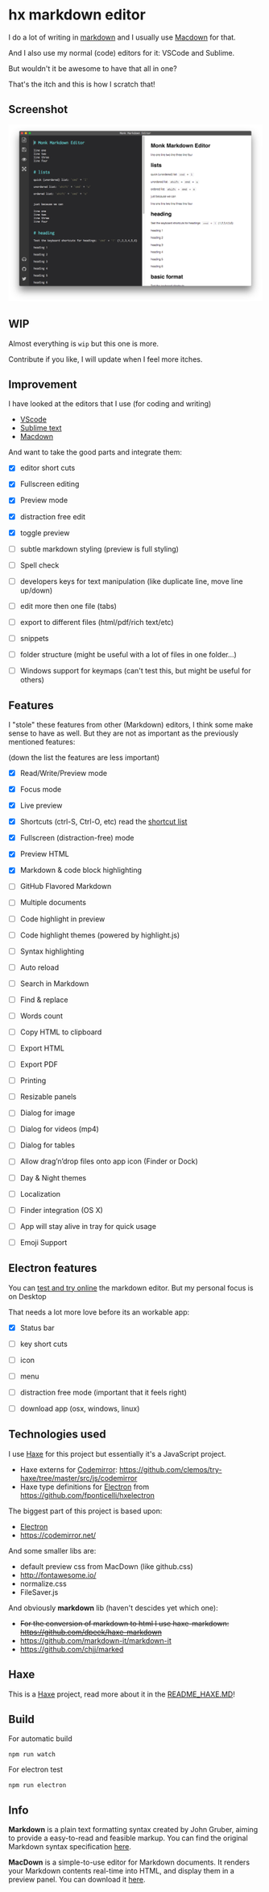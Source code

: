 # hx markdown editor

I do a lot of writing in [markdown](http://daringfireball.net/projects/markdown/syntax) and I usually use [Macdown](http://macdown.uranusjr.com/) for that.

And I also use my normal (code) editors for it: VSCode and Sublime.

But wouldn't it be awesome to have that all in one?

That's the itch and this is how I scratch that!

## Screenshot

[![](wip02.png)](history.md)


## WIP

Almost everything is `wip` but this one is more.

Contribute if you like, I will update when I feel more itches.

## Improvement

I have looked at the editors that I use (for coding and writing)

- [VScode](https://code.visualstudio.com/)
- [Sublime text](https://www.sublimetext.com/)
- [Macdown](http://macdown.uranusjr.com/)

And want to take the good parts and integrate them:

- [x] editor short cuts
- [x] Fullscreen editing
- [x] Preview mode
- [x] distraction free edit
- [x] toggle preview
- [ ] subtle markdown styling (preview is full styling)
- [ ] Spell check
- [ ] developers keys for text manipulation (like duplicate line, move line up/down)
- [ ] edit more then one file (tabs)
- [ ] export to different files (html/pdf/rich text/etc)
- [ ] snippets
- [ ] folder structure (might be useful with a lot of files in one folder...)
- [ ] Windows support for keymaps (can't test this, but might be useful for others)



## Features

I "stole" these features from other (Markdown) editors, I think some make sense to have as well.
But they are not as important as the previously mentioned features:

(down the list the features are less important)

- [x] Read/Write/Preview mode
- [x] Focus mode
- [x] Live preview
- [x] Shortcuts (ctrl-S, Ctrl-O, etc) read the [shortcut list](/src/assets/shortcut.md)
- [x] Fullscreen (distraction-free) mode
- [x] Preview HTML
- [x] Markdown & code block highlighting
- [ ] GitHub Flavored Markdown
- [ ] Multiple documents
- [ ] Code highlight in preview
- [ ] Code highlight themes (powered by highlight.js)
- [ ] Syntax highlighting
- [ ] Auto reload
- [ ] Search in Markdown
- [ ] Find & replace
- [ ] Words count
- [ ] Copy HTML to clipboard
- [ ] Export HTML
- [ ] Export PDF
- [ ] Printing
- [ ] Resizable panels
- [ ] Dialog for image
- [ ] Dialog for videos (mp4)
- [ ] Dialog for tables
- [ ] Allow drag’n’drop files onto app icon (Finder or Dock)
- [ ] Day & Night themes
- [ ] Localization
- [ ] Finder integration (OS X)
- [ ] App will stay alive in tray for quick usage
- [ ] Emoji Support


## Electron features

You can [test and try online](https://matthijskamstra.github.io/hx-markdown-editor/) the markdown editor.
But my personal focus is on Desktop

That needs a lot more love before its an workable app:

- [x] Status bar
- [ ] key short cuts
- [ ] icon
- [ ] menu
- [ ] distraction free mode (important that it feels right)
- [ ] download app (osx, windows, linux)


## Technologies used

I use [Haxe](https://haxe.org/) for this project but essentially it's a JavaScript project.

- Haxe externs for [Codemirror](https://codemirror.net/): <https://github.com/clemos/try-haxe/tree/master/src/js/codemirror>
- Haxe type definitions for [Electron](http://electron.atom.io/) from <https://github.com/fponticelli/hxelectron>


The biggest part of this project is based upon:

- [Electron](http://electron.atom.io/)
- <https://codemirror.net/>

And some smaller libs are:

- default preview css from MacDown (like github.css)
- <http://fontawesome.io/>
- normalize.css
- FileSaver.js

And obviously **markdown** lib (haven't descides yet which one):

- ~~For the conversion of markdown to html I use haxe-markdown:  <https://github.com/dpeek/haxe-markdown>~~
- https://github.com/markdown-it/markdown-it
- https://github.com/chjj/marked


## Haxe

This is a [Haxe](http://www.haxe.org) project, read more about it in the [README_HAXE.MD](README_HAXE.MD)!



<!--

## Demo Application

Spin up the demo application to see electron in action:

```sh
## Make sure you have Electron installed (you only need to do this once)
npm install -g electron

## Clone repository
git clone https://github.com/fponticelli/hxelectron
cd hxelectron/

## Set the haxelib development directory
haxelib dev electron .

## Build and run the demo application
haxe build.hxml
electron bin/
```
-->

## Build

For automatic build

```
npm run watch
```

For electron test

```
npm run electron
```


## Info


**Markdown** is a plain text formatting syntax created by John Gruber, aiming to provide a easy-to-read and feasible markup. You can find the original Markdown syntax specification [here](http://daringfireball.net/projects/markdown/syntax).


**MacDown** is a simple-to-use editor for Markdown documents. It renders your Markdown contents real-time into HTML, and display them in a preview panel. You can download it [here](http://macdown.uranusjr.com/).



